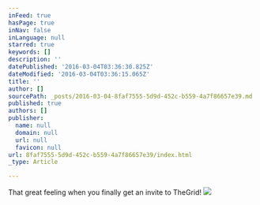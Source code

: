 ```yaml
---
inFeed: true
hasPage: true
inNav: false
inLanguage: null
starred: true
keywords: []
description: ''
datePublished: '2016-03-04T03:36:30.825Z'
dateModified: '2016-03-04T03:36:15.065Z'
title: ''
author: []
sourcePath: _posts/2016-03-04-8faf7555-5d9d-452c-b559-4a7f86657e39.md
published: true
authors: []
publisher:
  name: null
  domain: null
  url: null
  favicon: null
url: 8faf7555-5d9d-452c-b559-4a7f86657e39/index.html
_type: Article

---
```

That great feeling when you finally get an invite to TheGrid!
![](https://the-grid-user-content.s3-us-west-2.amazonaws.com/87214688-4b6b-47b3-8d3f-4b7bde60fac4.png)
